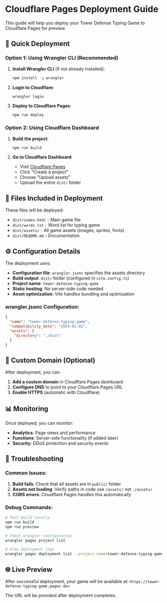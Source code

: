# Cloudflare Pages Deployment Guide

This guide will help you deploy your Tower Defense Typing Game to Cloudflare Pages for preview.

## 🚀 Quick Deployment

### Option 1: Using Wrangler CLI (Recommended)

1. **Install Wrangler CLI** (if not already installed):
   ```bash
   npm install -g wrangler
   ```

2. **Login to Cloudflare**:
   ```bash
   wrangler login
   ```

3. **Deploy to Cloudflare Pages**:
   ```bash
   npm run deploy
   ```

### Option 2: Using Cloudflare Dashboard

1. **Build the project**:
   ```bash
   npm run build
   ```

2. **Go to Cloudflare Dashboard**:
   - Visit [Cloudflare Pages](https://pages.cloudflare.com/)
   - Click "Create a project"
   - Choose "Upload assets"
   - Upload the entire `dist/` folder

## 📁 Files Included in Deployment

These files will be deployed:

- `dist/index.html` - Main game file
- `dist/words.txt` - Word list for typing game
- `dist/assets/` - All game assets (images, sprites, fonts)
- `dist/README.md` - Documentation

## ⚙️ Configuration Details

The deployment uses:

- **Configuration file**: `wrangler.jsonc` specifies the assets directory
- **Build output**: `dist/` folder (configured in `vite.config.ts`)
- **Project name**: `tower-defense-typing-game`
- **Static hosting**: No server-side code needed
- **Asset optimization**: Vite handles bundling and optimization

### wrangler.jsonc Configuration:
```json
{
  "name": "tower-defense-typing-game",
  "compatibility_date": "2024-01-01",
  "assets": {
    "directory": "./dist"
  }
}
```

## 🔧 Custom Domain (Optional)

After deployment, you can:

1. **Add a custom domain** in Cloudflare Pages dashboard
2. **Configure DNS** to point to your Cloudflare Pages URL
3. **Enable HTTPS** (automatic with Cloudflare)

## 📊 Monitoring

Once deployed, you can monitor:

- **Analytics**: Page views and performance
- **Functions**: Server-side functionality (if added later)
- **Security**: DDoS protection and security events

## 🐛 Troubleshooting

### Common Issues:

1. **Build fails**: Check that all assets are in `public/` folder
2. **Assets not loading**: Verify paths in code use `/assets/` not `./assets/`
3. **CORS errors**: Cloudflare Pages handles this automatically

### Debug Commands:

```bash
# Test build locally
npm run build
npm run preview

# Check wrangler configuration
wrangler pages project list

# View deployment logs
wrangler pages deployment list --project-name=tower-defense-typing-game
```

## 🌐 Live Preview

After successful deployment, your game will be available at:
`https://tower-defense-typing-game.pages.dev`

The URL will be provided after deployment completes.
